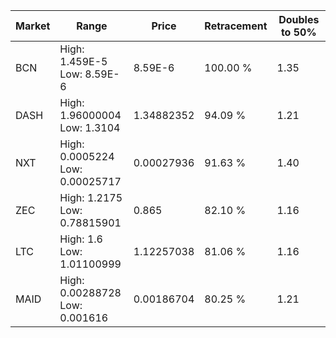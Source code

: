 | Market | Range | Price| Retracement | Doubles to 50% |
| --- | --- | --- | --- | --- |
| BCN | High: 1.459E-5<br />Low: 8.59E-6 | 8.59E-6 | 100.00 % | 1.35 |
| DASH | High: 1.96000004<br />Low: 1.3104 | 1.34882352 | 94.09 % | 1.21 |
| NXT | High: 0.0005224<br />Low: 0.00025717 | 0.00027936 | 91.63 % | 1.40 |
| ZEC | High: 1.2175<br />Low: 0.78815901 | 0.865 | 82.10 % | 1.16 |
| LTC | High: 1.6<br />Low: 1.01100999 | 1.12257038 | 81.06 % | 1.16 |
| MAID | High: 0.00288728<br />Low: 0.001616 | 0.00186704 | 80.25 % | 1.21 |
